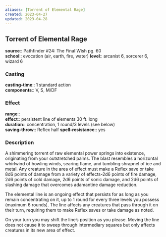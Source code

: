```yaml
---
aliases: [Torrent of Elemental Rage]
created: 2023-04-27
updated: 2023-04-28
---
```


## Torrent of Elemental Rage

**source**:: Pathfinder \#24: The Final Wish pg. 60  
**school**:: evocation (air, earth, fire, water)
**level**:: arcanist 6, sorcerer 6, wizard 6

### Casting

**casting-time**:: 1 standard action  
**components**:: V, S, M/DF

### Effect

**range**::  
**effect**:: persistent line of elements 30 ft. long  
**duration**:: concentration, 1 round/3 levels (see below)  
**saving-throw**:: Reflex half
**spell-resistance**:: yes

### Description

A shimmering torrent of raw elemental power springs into existence, originating from your outstretched palms. The blast resembles a horizontal whirlwind of howling winds, searing flame, and tumbling shrapnel of ice and metal. Any creature in the area of effect must make a Reflex save or take 8d6 points of damage from a variety of effects-2d6 points of fire damage, 2d6 points of cold damage, 2d6 points of sonic damage, and 2d6 points of slashing damage that overcomes adamantine damage reduction.  
  
The elemental line is an ongoing effect that persists for as long as you remain concentrating on it, up to 1 round for every three levels you possess (maximum 6 rounds). The line affects any creatures that pass through it on their turn, requiring them to make Reflex saves or take damage as noted.  
  
On your turn you may shift the line’s position as you please. Moving the line does not cause it to sweep through intermediary squares but only affects creatures in its new area of effect.
